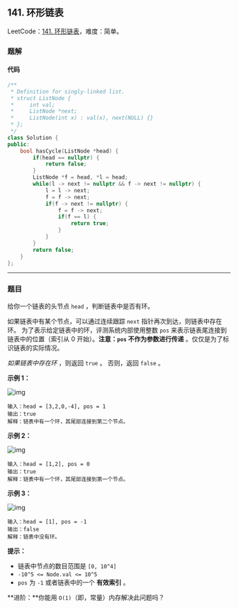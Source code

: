 ## 141. 环形链表

LeetCode：[141. 环形链表](https://leetcode.cn/problems/linked-list-cycle/)，难度：简单。

### 题解

#### 代码

```c++
/**
 * Definition for singly-linked list.
 * struct ListNode {
 *     int val;
 *     ListNode *next;
 *     ListNode(int x) : val(x), next(NULL) {}
 * };
 */
class Solution {
public:
    bool hasCycle(ListNode *head) {
        if(head == nullptr) {
            return false;
        }
        ListNode *f = head, *l = head;
        while(l -> next != nullptr && f -> next != nullptr) {
            l = l -> next;
            f = f -> next;
            if(f -> next != nullptr) {
                f = f -> next;
                if(f == l) {
                    return true;
                }
            }  
        }
        return false;
    }
};
```



---



### 题目

给你一个链表的头节点 `head` ，判断链表中是否有环。

如果链表中有某个节点，可以通过连续跟踪 `next` 指针再次到达，则链表中存在环。 为了表示给定链表中的环，评测系统内部使用整数 `pos` 来表示链表尾连接到链表中的位置（索引从 0 开始）。**注意：`pos` 不作为参数进行传递** 。仅仅是为了标识链表的实际情况。

*如果链表中存在环* ，则返回 `true` 。 否则，返回 `false` 。

 

**示例 1：**

![img](https://gitee.com/xwl66/leetcode/raw/master/image/141-circularlinkedlist.png)

```
输入：head = [3,2,0,-4], pos = 1
输出：true
解释：链表中有一个环，其尾部连接到第二个节点。
```

**示例 2：**

![img](https://gitee.com/xwl66/leetcode/raw/master/image/141-circularlinkedlist_test2.png)

```
输入：head = [1,2], pos = 0
输出：true
解释：链表中有一个环，其尾部连接到第一个节点。
```

**示例 3：**

![img](https://gitee.com/xwl66/leetcode/raw/master/image/141-circularlinkedlist_test3.png)

```
输入：head = [1], pos = -1
输出：false
解释：链表中没有环。
```

 

**提示：**

- 链表中节点的数目范围是 `[0, 10^4]`
- `-10^5 <= Node.val <= 10^5`
- `pos` 为 `-1` 或者链表中的一个 **有效索引** 。

 

**进阶：**你能用 `O(1)`（即，常量）内存解决此问题吗？


